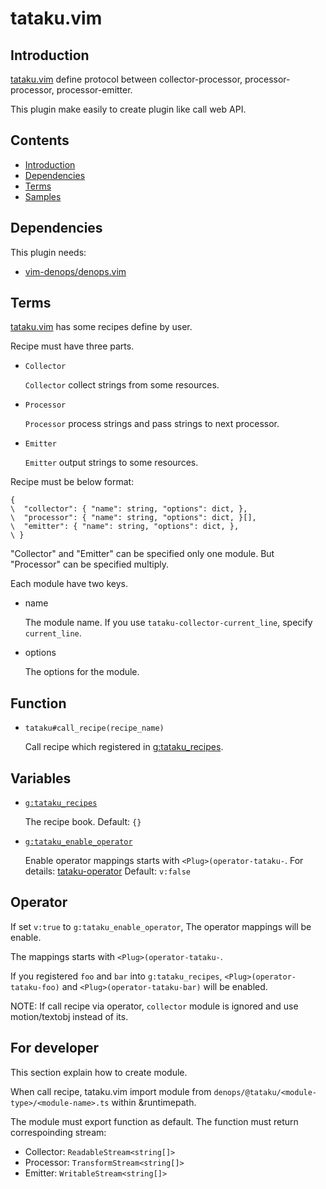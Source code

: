 # tataku.vim 

## Introduction 

[tataku.vim](tataku.vim) define protocol between collector-processor,
processor-processor, processor-emitter.

This plugin make easily to create plugin like call web API.

## Contents 

- [Introduction](tataku-introduction)
- [Dependencies](tataku-dependencies)
- [Terms](tataku-terms)
- [Samples](tataku-processor-ollama-samples)

## Dependencies 

This plugin needs:

- [vim-denops/denops.vim](https://github.com/vim-denops/denops.vim)

## Terms 

[tataku.vim](tataku.vim) has some recipes define by user.

Recipe must have three parts.

- `Collector` 

  `Collector` collect strings from some resources.
- `Processor` 

  `Processor` process strings and pass strings to next processor.
- `Emitter` 

  `Emitter` output strings to some resources.

Recipe must be below format:

```vim
{
\  "collector": { "name": string, "options": dict, },
\  "processor": { "name": string, "options": dict, }[],
\  "emitter": { "name": string, "options": dict, },
\ }
```

"Collector" and "Emitter" can be specified only one module.
But "Processor" can be specified multiply.

Each module have two keys.

- name

  The module name.
  If you use `tataku-collector-current_line`, specify `current_line`.
- options

  The options for the module.

## Function 

- `tataku#call_recipe(recipe_name)` 

	Call recipe which registered in [g:tataku_recipes](g:tataku_recipes).

## Variables 

- [`g:tataku_recipes`](`g:tataku_recipes`) 

	The recipe book.
	Default: `{}`
- [`g:tataku_enable_operator`](`g:tataku_enable_operator`) 

	Enable operator mappings starts with `<Plug>(operator-tataku-`.
  For details: [tataku-operator](tataku-operator)
	Default: `v:false`

## Operator 

If set `v:true` to `g:tataku_enable_operator`, The operator mappings will be
enable.

The mappings starts with `<Plug>(operator-tataku-`.

If you registered `foo` and `bar` into `g:tataku_recipes`,
`<Plug>(operator-tataku-foo)` and `<Plug>(operator-tataku-bar)`
will be enabled.

NOTE: If call recipe via operator, `collector` module is ignored and use
motion/textobj instead of its.

## For developer 

This section explain how to create module.

When call recipe, tataku.vim import module from
`denops/@tataku/<module-type>/<module-name>.ts` within
&runtimepath.

The module must export function as default.
The function must return correspoinding stream:

- Collector: `ReadableStream<string[]>`
- Processor: `TransformStream<string[]>`
- Emitter: `WritableStream<string[]>`

